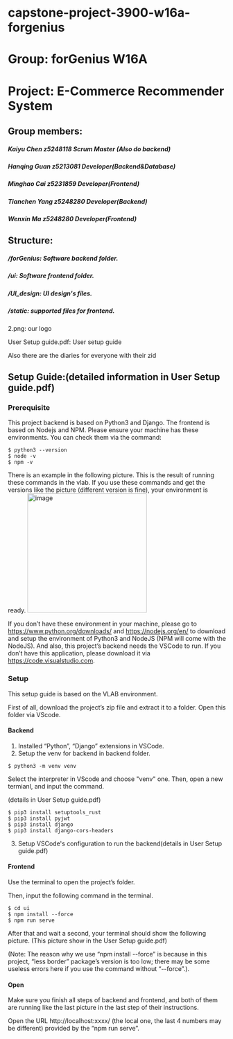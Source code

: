 # capstone-project-3900-w16a-forgenius

# Group: forGenius W16A
# Project: E-Commerce Recommender System

## Group members:


##### Kaiyu Chen 	  z5248118  Scrum Master (Also do backend)
##### Hanqing Guan  z5213081  Developer(Backend&Database)
##### Minghao Cai   z5231859  Developer(Frontend)
##### Tianchen Yang z5248280 	Developer(Backend)
##### Wenxin Ma     z5248280 	Developer(Frontend)


## Structure:
##### /forGenius: Software backend folder.
##### /ui: Software frontend folder.
##### /UI_design: UI design's files.
##### /static: supported files for frontend.

2.png: our logo

User Setup guide.pdf: User setup guide

Also there are the diaries for everyone with their zid


## Setup Guide:(detailed information in User Setup guide.pdf) 
### Prerequisite

This project backend is based on Python3 and Django. The frontend is based on Nodejs and NPM. Please ensure your machine has these environments. You can check them via the command:
```
$ python3 --version 
$ node -v
$ npm -v
```

There is an example in the following picture. This is the result of running these commands in the vlab. If you use these commands and get the versions like the picture (different version is fine), your environment is ready.
<img width="275" alt="image" src="https://user-images.githubusercontent.com/50103174/141690887-d4d33fd7-f90b-4331-8e29-23ee79e8a166.png">

If you don’t have these environment in your machine, please go to https://www.python.org/downloads/ and https://nodejs.org/en/ to download and setup the environment of Python3 and NodeJS (NPM will come with the NodeJS).
And also, this project’s backend needs the VSCode to run. If you don’t have this application, please download it via https://code.visualstudio.com.

### Setup
This setup guide is based on the VLAB environment.

First of all, download the project’s zip file and extract it to a folder. Open this folder via VScode.

#### Backend
1. Installed “Python”, “Django” extensions in VSCode.
2. Setup the venv for backend in backend folder.
```
$ python3 -m venv venv
```
Select the interpreter in VScode and choose "venv" one. 
Then, open a new termianl, and input the command.

(details in User Setup guide.pdf)
```
$ pip3 install setuptools_rust
$ pip3 install pyjwt
$ pip3 install django
$ pip3 install django-cors-headers
```
3. Setup VSCode's configuration to run the backend(details in User Setup guide.pdf)


#### Frontend

Use the terminal to open the project’s folder.

Then, input the following command in the terminal.
```
$ cd ui
$ npm install --force
$ npm run serve
```
After that and wait a second, your terminal should show the following picture. (This picture show in the User Setup guide.pdf)

(Note: The reason why we use “npm install --force” is because in this project,  “less border” package’s version is too low; there may be some useless errors here if you use the command  without “--force”.).

#### Open
Make sure you finish all steps of backend and frontend, and both of them are running like the last picture in the last step of their instructions.

Open the URL http://localhost:xxxx/ (the local one, the last 4 numbers may be different)  provided by the “npm run serve”. 
